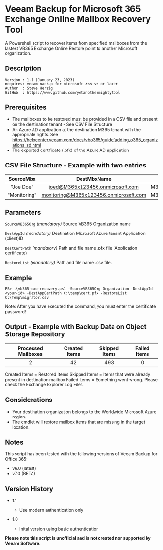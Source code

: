 # Veeam Backup for Microsoft 365 Exchange Online Mailbox Recovery Tool
A Powershell script to recover items from specified mailboxes from the lastest VB365 Exchange Online Restore point to another Microsoft organization.


## Description
~~~~
Version : 1.1 (January 23, 2023)
Requires: Veeam Backup for Microsoft 365 v6 or later
Author  : Steve Herzig
GitHub  : https://www.github.com/yetanothermightytool
~~~~

## Prerequisites

- The mailboxes to be restored must be provided in a CSV file and present on the destination tenant - See CSV File Structure
- An Azure AD application at the destination M365 tenant with the appropriate rights. 
  See https://helpcenter.veeam.com/docs/vbo365/guide/adding_o365_organizations_sd.html
- The exported certificate (.pfx) of the Azure AD application


## CSV File Structure - Example with two entries
SourceMbx | DestMbxName | DestOrg
| :---:   | :---:       | :---: 
"Joe Doe" | joed@M365x123456.onmicrosoft.com | M365x123456.onmicrosoft.com
"Monitoring" | monitoring@M365x123456.onmicrosoft.com |M365x123456.onmicrosoft.com

## Parameters
`SourceVB365Org`
_(mandatory)_ Source VB365 Organization name

`DestAppId`
_(mandatory)_ Destination Microsoft Azure tenant Application (client)ID

`DestCertPath`
_(mandatory)_ Path and file name .pfx file (Application certificate)

`RestoreList`
_(mandatory)_ Path and file name .csv file.
  
## Example

`PS> .\vb365-exo-recovery.ps1 -SourceVB365Org Organization -DestAppId <your-id> -DestAppCertPath C:\temp\cert.pfx -RestoreList C:\Temp\migrator.csv`  

Note: After you have executed the command, you must enter the certificate password!

## Output - Example with Backup Data on Object Storage Repository

| Processed Mailboxes | Created Items | Skipped Items  | Failed Items
| :---:               | :---:         | :---:          | :---: 
| 2                   | 42            | 493            | 0                         

Created Items = Restored Items 
Skipped Items = Items that were already present in destination mailbox
Failed Items  = Something went wrong. Please check the Exchange Explorer Log Files

## Considerations

- Your destination organization belongs to the Worldwide Microsoft Azure region.
- The cmdlet will restore mailbox items that are missing in the target location.

## Notes

This script has been tested with the following versions of Veeam Backup for Office 365:
  - v6.0 (latest)
  - v7.0 (BETA)

## Version History

* 1.1
    * Use modern authentication only
        
* 1.0
    * Inital version using basic authentication

**Please note this script is unofficial and is not created nor supported by Veeam Software.**
